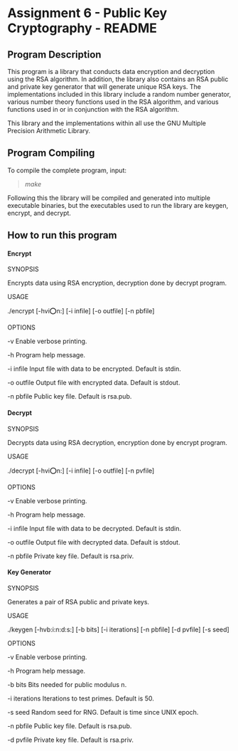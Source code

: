 # Assignment 6 - Public Key Cryptography - README

## Program Description
This program is a library that conducts data encryption and decryption using the RSA algorithm. In addition, the library also contains an RSA public and private key generator that will generate unique RSA keys. The implementations included in this library include a random number generator, various number theory functions used in the RSA algorithm, and various functions used in or in conjunction with the RSA algorithm.

This library and the implementations within all use the GNU Multiple Precision Arithmetic Library. 

## Program Compiling
To compile the complete program, input:
>*make*

Following this the library will be compiled and generated into multiple executable binaries, but the executables used to run the library are keygen, encrypt, and decrypt.

## How to run this program

#### Encrypt

SYNOPSIS

Encrypts data using RSA encryption, decryption done by decrypt program.

USAGE

./encrypt [-hvi:o:n:] [-i infile] [-o outfile] [-n pbfile]

OPTIONS

-v           Enable verbose printing.

-h           Program help message.

-i infile    Input file with data to be encrypted. Default is stdin.

-o outfile   Output file with encrypted data. Default is stdout.

-n pbfile    Public key file. Default is rsa.pub.

#### Decrypt

SYNOPSIS

Decrypts data using RSA decryption, encryption done by encrypt program.

USAGE

./decrypt [-hvi:o:n:] [-i infile] [-o outfile] [-n pvfile]

OPTIONS

-v           Enable verbose printing.
  
-h           Program help message.

-i infile    Input file with data to be decrypted. Default is stdin.

-o outfile   Output file with decrypted data. Default is stdout.

-n pbfile    Private key file. Default is rsa.priv.

#### Key Generator

SYNOPSIS
  
Generates a pair of RSA public and private keys.

USAGE
  
./keygen [-hvb:i:n:d:s:] [-b bits] [-i iterations] [-n pbfile] [-d pvfile] [-s seed]

OPTIONS
  
-v              Enable verbose printing.
  
-h              Program help message.
  
-b bits        Bits needed for public modulus n.
  
-i iterations  Iterations to test primes. Default is 50.
  
-s seed        Random seed for RNG. Default is time since UNIX epoch.
  
-n pbfile       Public key file. Default is rsa.pub.
  
-d pvfile       Private key file. Default is rsa.priv.

